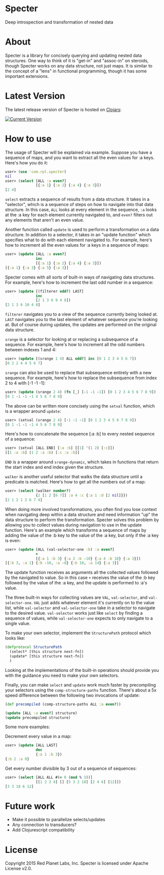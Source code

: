 # Specter
Deep introspection and transformation of nested data

# About

Specter is a library for concisely querying and updating nested data structures. One way to think of it is "get-in" and "assoc-in" on steroids, though Specter works on any data structure, not just maps. It is similar to the concept of a "lens" in functional programming, though it has some important extensions. 

# Latest Version

The latest release version of Specter is hosted on [Clojars](https://clojars.org):

[![Current Version](https://clojars.org/com.rpl/specter/latest-version.svg)](https://clojars.org/com.rpl/specter)

# How to use

The usage of Specter will be explained via example. Suppose you have a sequence of maps, and you want to extract all the even values for :a keys. Here's how you do it:
```clojure
user> (use 'com.rpl.specter)
nil
user> (select [ALL :a even?]
              [{:a 1} {:a 2} {:a 4} {:a 3}])
[2 4]
```

`select` extracts a sequence of results from a data structure. It takes in a "selector", which is a sequence of steps on how to navigate into that data structure. In this case, `ALL` looks at every element in the sequence, `:a` looks at the :a key for each element currently navigated to, and `even?` filters out any elements that aren't an even value.

Another function called `update` is used to perform a transformation on a data structure. In addition to a selector, it takes in an "update function" which specifies what to do with each element navigated to. For example, here's how to increment all the even values for :a keys in a sequence of maps:

```clojure
user> (update [ALL :a even?]
              inc
              [{:a 1} {:a 2} {:a 4} {:a 3}])
[{:a 1} {:a 3} {:a 5} {:a 3}]
```

Specter comes with all sorts of built-in ways of navigating data structures. For example, here's how to increment the last odd number in a sequence:

```clojure
user> (update [(filterer odd?) LAST]
              inc
              [2 1 3 6 9 4 8])
[2 1 3 6 10 4 8]
```

`filterer` navigates you to a view of the sequence currently being looked at. `LAST` navigates you to the last element of whatever sequence you're looking at. But of course during updates, the updates are performed on the original data structure. 

`srange` is a selector for looking at or replacing a subsequence of a sequence. For example, here's how to increment all the odd numbers between indexes 1 and 4:

```clojure
user> (update [(srange 1 4) ALL odd?] inc [0 1 2 3 4 5 6 7])
[0 2 2 4 4 5 6 7]
```

`srange` can also be used to replace that subsequence entirely with a new sequence. For example, here's how to replace the subsequence from index 2 to 4 with [-1 -1 -1]:

```clojure
user> (update (srange 2 4) (fn [_] [-1 -1 -1]) [0 1 2 3 4 5 6 7 8 9])
[0 1 -1 -1 -1 4 5 6 7 8 9]
```

The above can be written more concisely using the `setval` function, which is a wrapper around `update`:

```clojure
user> (setval (srange 2 4) [-1 -1 -1] [0 1 2 3 4 5 6 7 8 9])
[0 1 -1 -1 -1 4 5 6 7 8 9]
```

Here's how to concatenate the sequence [:a :b] to every nested sequence of a sequence:

```clojure
user> (setval [ALL END] [:a :b] [[1] '(1 2) [:c]])
[[1 :a :b] (1 2 :a :b) [:c :a :b]]
```

`END` is a wrapper around `srange-dynamic`, which takes in functions that return the start index and end index given the structure.

`walker` is another useful selector that walks the data structure until a predicate is matched. Here's how to get all the numbers out of a map:

```clojure
user> (select (walker number?)
              {2 [1 2 [6 7]] :a 4 :c {:a 1 :d [2 nil]}})
[2 1 2 1 2 6 7 4]
```

When doing more involved transformations, you often find you lose context when navigating deep within a data structure and need information "up" the data structure to perform the transformation. Specter solves this problem by allowing you to collect values during navigation to use in the update function. Here's an example which transforms a sequence of maps by adding the value of the :b key to the value of the :a key, but only if the :a key is even:

```clojure
user> (update [ALL (val-selector-one :b) :a even?]
              +
              [{:a 1 :b 3} {:a 2 :b -10} {:a 4 :b 10} {:a 3}])
[{:b 3, :a 1} {:b -10, :a -8} {:b 10, :a 14} {:a 3}]
```

The update function receives as arguments all the collected values followed by the navigated to value. So in this case `+` receives the value of the :b key followed by the value of the :a key, and the update is performed to :a's value. 

The three built-in ways for collecting values are `VAL`, `val-selector`, and `val-selector-one`. `VAL` just adds whatever element it's currently on to the value list, while `val-selector` and `val-selector-one` take in a selector to navigate to the desired value. `val-selector` works just like `select` by finding a sequence of values, while `val-selector-one` expects to only navigate to a single value.

To make your own selector, implement the `StructurePath` protocol which looks like:

```clojure
(defprotocol StructurePath
  (select* [this structure next-fn])
  (update* [this structure next-fn])
  )
```

Looking at the implementations of the built-in operations should provide you with the guidance you need to make your own selectors.

Finally, you can make `select` and `update` work much faster by precompiling your selectors using the `comp-structure-paths` function. There's about a 5x speed difference between the following two invocations of update:

```clojure
(def precompiled (comp-structure-paths ALL :a even?))

(update [ALL :a even?] structure)
(update precompiled structure)
```

Some more examples:

Decrement every value in a map:
```clojure
user> (update [ALL LAST]
              dec
              {:a 1 :b 3})
{:b 2 :a 0}
```

Get every number divisible by 3 out of a sequence of sequences:
```clojure
user> (select [ALL ALL #(= 0 (mod % 3))]
              [[1 2 3 4] [] [5 3 2 18] [2 4 6] [12]])
[3 3 18 6 12]
```

# Future work
- Make it possible to parallelize selects/updates
- Any connection to transducers?
- Add Clojurescript compatibility

# License

Copyright 2015 Red Planet Labs, Inc. Specter is licensed under Apache License v2.0.
